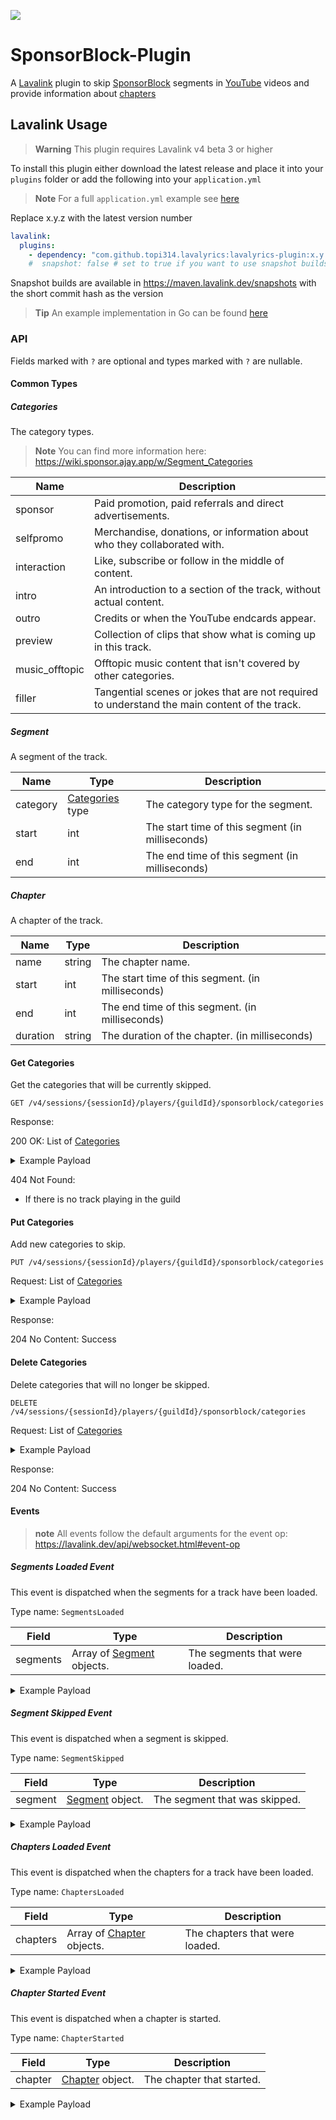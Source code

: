 [![](https://jitpack.io/v/TopiSenpai/Sponsorblock-Plugin.svg)](https://jitpack.io/#TopiSenpai/sponsorblock-plugin)

# SponsorBlock-Plugin

A [Lavalink](https://github.com/lavalink-devs/Lavalink) plugin
to skip [SponsorBlock](https://sponsor.ajay.app) segments in [YouTube](https://youtube.com) videos
and provide information about [chapters](https://support.google.com/youtube/answer/9884579)

## Lavalink Usage

> **Warning** This plugin requires Lavalink v4 beta 3 or higher

To install this plugin either download the latest release and place it into your `plugins` folder or add the following into your `application.yml`

> **Note**
> For a full `application.yml` example see [here](application.example.yml)

Replace x.y.z with the latest version number

```yaml
lavalink:
  plugins:
    - dependency: "com.github.topi314.lavalyrics:lavalyrics-plugin:x.y.z"
    #  snapshot: false # set to true if you want to use snapshot builds (see below)
```

Snapshot builds are available in https://maven.lavalink.dev/snapshots with the short commit hash as the version

> **Tip** An example implementation in Go can be found [here](https://github.com/TopiSenpai/sponsorblock-plugin-example)

### API

Fields marked with `?` are optional and types marked with `?` are nullable.

#### Common Types

##### Categories

The category types.

> **Note** You can find more information here: https://wiki.sponsor.ajay.app/w/Segment_Categories

| Name           | Description                                                                                   |
|----------------|-----------------------------------------------------------------------------------------------|
| sponsor        | Paid promotion, paid referrals and direct advertisements.                                     |
| selfpromo      | Merchandise, donations, or information about who they collaborated with.                      |
| interaction    | Like, subscribe or follow in the middle of content.                                           |
| intro          | An introduction to a section of the track, without actual content.                            |
| outro          | Credits or when the YouTube endcards appear.                                                  |
| preview        | Collection of clips that show what is coming up in this track.                                |
| music_offtopic | Offtopic music content that isn't covered by other categories.                                |
| filler         | Tangential scenes or jokes that are not required to understand the main content of the track. |

##### Segment

A segment of the track.

| Name     | Type                           | Description                                      |
|----------|--------------------------------|--------------------------------------------------|
| category | [Categories](#categories) type | The category type for the segment.               |
| start    | int                            | The start time of this segment (in milliseconds) |
| end      | int                            | The end time of this segment (in milliseconds)   |

##### Chapter

A chapter of the track.

| Name     | Type   | Description                                       |
|----------|--------|---------------------------------------------------|
| name     | string | The chapter name.                                 |
| start    | int    | The start time of this segment. (in milliseconds) |
| end      | int    | The end time of this segment. (in milliseconds)   |
| duration | string | The duration of the chapter. (in milliseconds)    |

#### Get Categories

Get the categories that will be currently skipped.

```http
GET /v4/sessions/{sessionId}/players/{guildId}/sponsorblock/categories
```

Response:

200 OK:
List of [Categories](#categories)

<details>
<summary>Example Payload</summary>

```json
[
    "sponsor",
    "selfpromo"
]
```

</details>

404 Not Found:

- If there is no track playing in the guild

#### Put Categories

Add new categories to skip.

```http
PUT /v4/sessions/{sessionId}/players/{guildId}/sponsorblock/categories
```

Request:
List of [Categories](#categories)

<details>
<summary>Example Payload</summary>

```json
[
    "sponsor",
    "selfpromo"
]
```

</details>

Response:

204 No Content: Success

#### Delete Categories

Delete categories that will no longer be skipped.

```http
DELETE /v4/sessions/{sessionId}/players/{guildId}/sponsorblock/categories
```

Request:
List of [Categories](#categories)

<details>
<summary>Example Payload</summary>

```json
[
    "sponsor",
    "selfpromo"
]
```

</details>

Response:

204 No Content: Success

#### Events

> **note** All events follow the default arguments for the event op: https://lavalink.dev/api/websocket.html#event-op

##### Segments Loaded Event

This event is dispatched when the segments for a track have been loaded.

Type name: `SegmentsLoaded`

| Field    | Type                                    | Description                    |
|----------|-----------------------------------------|--------------------------------|
| segments | Array of [Segment](#segment) objects. | The segments that were loaded.   |

<details>
<summary>Example Payload</summary>

```json5
{
  "op": "event",
  "type": "SegmentsLoaded",
  "guildId": "...",
  "segments": [
    {
      "category": "...",
      "start": 0,
      "end": 3000
    }
  ]
}
```

</details>

##### Segment Skipped Event

This event is dispatched when a segment is skipped.

Type name: `SegmentSkipped`

| Field   | Type                        | Description                   |
|---------|-----------------------------|-------------------------------|
| segment | [Segment](#segment) object. | The segment that was skipped. |

<details>
<summary>Example Payload</summary>

```json5
{
  "op": "event",
  "type": "SegmentSkipped",
  "guildId": "...",
  "segment": {
    "category": "...",
    "start": 0,
    "end": 3000
  }
}
```

</details>

##### Chapters Loaded Event

This event is dispatched when the chapters for a track have been loaded.

Type name: `ChaptersLoaded`

| Field    | Type                                    | Description                    |
|----------|-----------------------------------------|--------------------------------|
| chapters | Array of [Chapter](#chapter) objects. | The chapters that were loaded. |

<details>
<summary>Example Payload</summary>

```json5
{
  "op": "event",
  "type": "ChaptersLoaded",
  "guildId": "...",
  "chapters": [
    {
      "name": "Prelude",
      "start": 0,
      "end": 0,
      "duration": "0"
    }
  ]
}
```

</details>

##### Chapter Started Event

This event is dispatched when a chapter is started.

Type name: `ChapterStarted`

| Field   | Type                        | Description               |
|---------|-----------------------------|---------------------------|
| chapter | [Chapter](#chapter) object. | The chapter that started. |

<details>
<summary>Example Payload</summary>

```json5
{
  "op": "event",
  "type": "ChapterStarted",
  "guildId": "...",
  "chapter": {
    "name": "Prelude",
    "start": 0,
    "end": 0,
    "duration": "0"
  }
}
```

</details>

